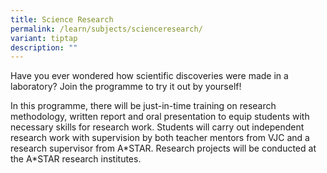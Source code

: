 ```yaml
---
title: Science Research
permalink: /learn/subjects/scienceresearch/
variant: tiptap
description: ""
---
```

<p>Have you ever wondered how scientific discoveries were made in a laboratory? Join the programme to try it out by yourself!</p><p></p><p>In this programme, there will be just-in-time training on research methodology, written report and oral presentation to equip students with necessary skills for research work. Students will carry out independent research work with supervision by both teacher mentors from VJC and a research supervisor from A*STAR. Research projects will be conducted at the A*STAR research institutes.</p><p><br></p>